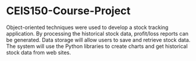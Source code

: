 # CEIS150-Course-Project
Object-oriented techniques were used to develop a stock tracking application. By processing the historical stock data, profit/loss reports can be generated. Data storage will allow users to save and retrieve stock data. The system will use the Python libraries to create charts and get historical stock data from web sites.


